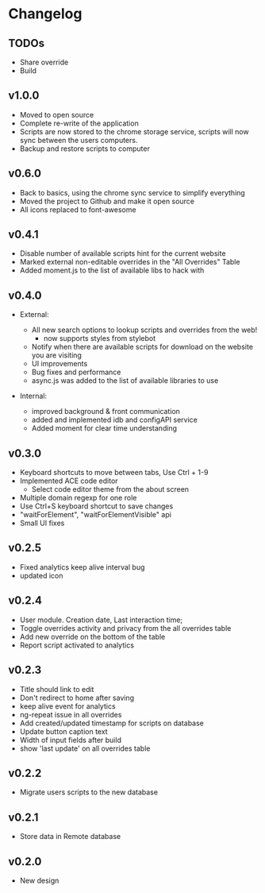 # Changelog

## TODOs

- Share override
- Build

## v1.0.0

- Moved to open source
- Complete re-write of the application
- Scripts are now stored to the chrome storage service, scripts will now sync between the users computers.
- Backup and restore scripts to computer

## v0.6.0

- Back to basics, using the chrome sync service to simplify everything
- Moved the project to Github and make it open source
- All icons replaced to font-awesome

## v0.4.1

- Disable number of available scripts hint for the current website
- Marked external non-editable overrides in the "All Overrides" Table
- Added moment.js to the list of available libs to hack with

## v0.4.0

- External:
  - All new search options to lookup scripts and overrides from the web!
    - now supports styles from stylebot
  - Notify when there are available scripts for download on the website you are visiting
  - UI improvements
  - Bug fixes and performance
  - async.js was added to the list of available libraries to use

- Internal:
  - improved background & front communication
  - added and implemented idb and configAPI service
  - Added moment for clear time understanding

## v0.3.0

- Keyboard shortcuts to move between tabs, Use Ctrl + 1-9
- Implemented ACE code editor
  - Select code editor theme from the about screen
- Multiple domain regexp for one role
- Use Ctrl+S keyboard shortcut to save changes
- "waitForElement", "waitForElementVisible" api
- Small UI fixes

## v0.2.5

- Fixed analytics keep alive interval bug
- updated icon

## v0.2.4

- User module. Creation date, Last interaction time;
- Toggle overrides activity and privacy from the all overrides table
- Add new override on the bottom of the table
- Report script activated to analytics

## v0.2.3

- Title should link to edit
- Don't redirect to home after saving
- keep alive event for analytics
- ng-repeat issue in all overrides
- Add created/updated timestamp for scripts on database
- Update button caption text
- Width of input fields after build
- show 'last update' on all overrides table

## v0.2.2

- Migrate users scripts to the new database

## v0.2.1

- Store data in Remote database

## v0.2.0

- New design
